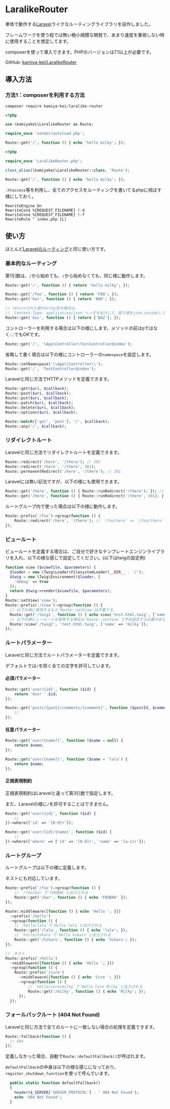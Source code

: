 # LaralikeRouter

単体で動作する[Laravel](http://laravel.jp/)ライクなルーティングライブラリを自作しました。

フレームワークを使う程では無い極小規模な開発で、あまり速度を重視しない時に使用することを想定してます。

composerを使って導入できます。PHPのバージョンは7.1以上が必要です。

GitHub:  [kamiya-kei/LaralikeRouter](https://github.com/kamiya-kei/LaralikeRouter)

## 導入方法

### 方法1：composerを利用する方法

```powershell
composer require kamiya-kei/laralike-router
```

```php
<?php

use \kamiyakei\LaralikeRouter as Route;

require_once 'vendor/autoload.php';

Route::get('/', function () { echo 'hello milky'; });
```



```php
<?php

require_once 'LaralikeRouter.php';

class_alias(\kamiyakei\LaralikeRouter::class, 'Route');

Route::get('/', function () { echo 'hello milky'; });
```

`.htaccess`等を利用し、全てのアクセスをルーティングを書いてるphpに飛ばす様にしておく。

```.htaccess
RewriteEngine On
RewriteCond %{REQUEST_FILENAME} !-d
RewriteCond %{REQUEST_FILENAME} !-f
RewriteRule ^ index.php [L]
```

## 使い方

ほとんど[Laravelのルーティング](https://readouble.com/laravel/7.x/ja/routing.html)と同じ使い方です。

### 基本的なルーティング

第1引数は、`/`から始めても、`/`から始めなくても、同じ様に動作します。

```php
Route::get('/', function () { return 'hello milky'; });

Route::get('/foo', function () { return 'FOO'; });
Route::get('bar', function () { return 'BAR'; });

// returnされた値がarray型の場合は、
// `Content-Type: application/json`ヘッダを出力して、戻り値をjson_encodeして出力します。
Route::get('baz', function () { return ['BAZ']; });
```

コントローラーを利用する場合は以下の様にします。メソッドの前は`@`ではなく`::`でもOKです。

```php
Route::get('/', '\App\Controller\TestController@index');
```

省略して書く場合は以下の様にコントローラーの`namespace`を設定します。

```php
Route::setNamespace('\\App\\Controller\\');
Route::get('/', 'TestController@index');
```

Laravelと同じ方法でHTTPメソッドを定義できます。

```php
Route::get($uri, $callback);
Route::post($uri, $callback);
Route::put($uri, $callback);
Route::patch($uri, $callback);
Route::delete($uri, $callback);
Route::options($uri, $callback);

Route::match(['get', 'post'], '/', $callback);
Route::any('/', $callback);
```

### リダイレクトルート

Laravelと同じ方法でリダイレクトルートを定義できます。

```php
Route::redirect('/here', '/there'); // 302
Route::redirect('/here', '/there', 301);
Route::permanentRedirect('/here', '/there'); // 301
```

Laravelには無い記法ですが、以下の様にも使用できます。

```php
Route::get('/here', function () { Route::runRedirect('/there'); }); // 302
Route::get('/here', function () { Route::runRedirect('/there', 301); });
```

ルートグループ内で使った場合は以下の様に動作します。

```php
Route::prefix('/foo')->group(function () {
	Route::redirect('/here', '/there'); // `/foo/here` => `/foo/there`
});
```

### ビュールート

ビュールートを定義する場合は、ご自分で好きなテンプレートエンジンライブラリを入れ、以下の様な感じで設定してください。(以下はtwigの設定例)

```php
function view ($viewfile, $parameters) {
  $loader = new \Twig\Loader\FilesystemLoader(__DIR__ . '/');
  $twig = new \Twig\Environment($loader, [
    'debug' => true
  ]);
  return $twig->render($viewfile, $parameters);
}
Route::setView('view');
Route::prefix('/view')->group(function () {
  // 以下の様に使用するなら`Route::setView`は不要です。
  Route::get('/twig1', function () { echo view('test.html.twig', ['name' => 'lala']); });
  // 以下の様ビュールートを使用する場合は`Route::setView`で予め設定する必要がある。
  Route::view('/twig2', 'test.html.twig', ['name' => 'milky']);
});
```

### ルートパラメーター

Laravelと同じ方法でルートパラメーターを定義できます。

デフォルトでは`/`を除く全ての文字を許可しています。

#### 必須パラメーター

```php
Route::get('user/{id}', function ($id) {
    return 'User '.$id;
});
```

```php
Route::get('posts/{post}/comments/{comment}', function ($postId, $commentId) {
    //
});
```

#### 任意パラメーター

```php
Route::get('user/{name?}', function ($name = null) {
    return $name;
});

Route::get('user/{name?}', function ($name = 'lala') {
    return $name;
});
```

#### 正規表現制約

正規表現制約はLaravelと違って第3引数で指定します。

また、Laravelの様に`/`を許可することはできません。

```php
Route::get('user/{id}', function ($id) {
    //
})->where(['id' => '[0-9]+']);

Route::get('user/{id}/{name}', function ($id) {
    //
})->where(['where' => ['id' => '[0-9]+', 'name' => '[a-z]+']);
```



### ルートグループ

ルートグループは以下の様に定義します。

ネストにも対応しています。

```php
Route::prefix('/foo')->group(function () {
    // `/foo/bar`で`FOOBAR`と出力される
	Route::get('/bar', function () { echo 'FOOBAR' });
});

Route::middleware([function () { echo 'Hello '; }])
  ->prefix('/hello')
  ->group(function () {
    // `hello/lala`で`Hello lala`と出力される
    Route::get('/lala', function () { echo 'lala'; });
    // `hello/hikaru`で`Hello hikaru`と出力される
    Route::get('/hikaru', function () { echo 'hikaru'; });
});

//　ネスト
Route::prefix('/hello')
  ->middleware([function () { echo 'Hello '; }])
  ->group(function () {
    Route::prefix('/cure')
      ->middleware([function () { echo 'Cure '; }])
      ->group(function () {
          // `hello/cure/milky`で`Hello Cure Milky`と出力される
          Route::get('/milky', function () { echo 'Milky'; });
      });
  });

```

### フォールバックルート (404 Not Found)

Laravelと同じ方法で全てのルートに一致しない場合の処理を定義できます。

```php
Route::fallback(function () {
  // 404
});
```

定義しなかった場合、自動で`Route::defaultFallback()`が呼ばれます。

`defaultFallback`の中身は以下の様な感じになっており、`register_shutdown_function`を使って呼んでいます。

```php
  public static function defaultFallback()
  {
    header($_SERVER['SERVER_PROTOCOL'] . ' 404 Not Found');
    echo '404 Not Found';
  }
```
